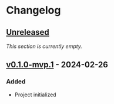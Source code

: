 <!-- Keep a Changelog guide -> https://keepachangelog.com -->

# Changelog


## [Unreleased]

<i>This section is currently empty.</i>


## [v0.1.0-mvp.1] - 2024-02-26

### Added

* Project initialized


  [Unreleased]: https://github.com/InSyncWithFoo/pyright-plugin/compare/v0.1.0-mvp.1..HEAD
  [v0.1.0-mvp.1]: https://github.com/InSyncWithFoo/pyright-plugin/commits
